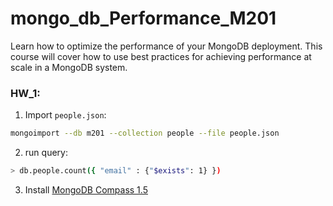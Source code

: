 # mongo_db_Performance_M201
Learn how to optimize the performance of your MongoDB deployment. This course will cover how to use best practices for achieving performance at scale in a MongoDB system.

### HW_1:
1) Import `people.json`:
```bash
mongoimport --db m201 --collection people --file people.json
```
2) run query:
```bash
> db.people.count({ "email" : {"$exists": 1} })
```
3) Install [MongoDB Compass 1.5](https://www.mongodb.com/products/compass)